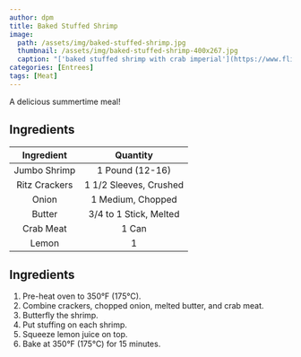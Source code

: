 ```yaml
---
author: dpm
title: Baked Stuffed Shrimp
image:
  path: /assets/img/baked-stuffed-shrimp.jpg
  thumbnail: /assets/img/baked-stuffed-shrimp-400x267.jpg
  caption: "['baked stuffed shrimp with crab imperial'](https://www.flickr.com/photos/49925618@N02/7691223418) by [ocmdhotels](https://www.flickr.com/photos/49925618@N02) is licensed under [CC BY-NC 2.0](https://creativecommons.org/licenses/by-nc/2.0/?ref=ccsearch&atype=rich)"
categories: [Entrees]
tags: [Meat]
---
```


A delicious summertime meal!

## Ingredients

| Ingredient | Quantity |
|:-:|:-:|
| Jumbo Shrimp | 1 Pound (12-16) |
| Ritz Crackers | 1 1/2 Sleeves, Crushed |
| Onion | 1 Medium, Chopped |
| Butter | 3/4 to 1 Stick, Melted |
| Crab Meat | 1 Can |
| Lemon | 1 |

## Ingredients

1. Pre-heat oven to 350&deg;F (175&deg;C).
2. Combine crackers, chopped onion, melted butter, and crab meat.
3. Butterfly the shrimp.
4. Put stuffing on each shrimp.
5. Squeeze lemon juice on top.
6. Bake at 350&deg;F (175&deg;C) for 15 minutes.
